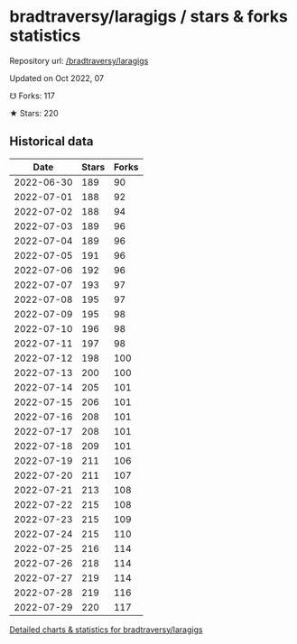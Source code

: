 # bradtraversy/laragigs / stars & forks statistics

Repository url: [/bradtraversy/laragigs](https://github.com/bradtraversy/laragigs)

Updated on Oct 2022, 07

☋ Forks: 117

★ Stars: 220

## Historical data
| Date | Stars | Forks |
|------|-------|-------|
| 2022-06-30 | 189 | 90 | 
| 2022-07-01 | 188 | 92 | 
| 2022-07-02 | 188 | 94 | 
| 2022-07-03 | 189 | 96 | 
| 2022-07-04 | 189 | 96 | 
| 2022-07-05 | 191 | 96 | 
| 2022-07-06 | 192 | 96 | 
| 2022-07-07 | 193 | 97 | 
| 2022-07-08 | 195 | 97 | 
| 2022-07-09 | 195 | 98 | 
| 2022-07-10 | 196 | 98 | 
| 2022-07-11 | 197 | 98 | 
| 2022-07-12 | 198 | 100 | 
| 2022-07-13 | 200 | 100 | 
| 2022-07-14 | 205 | 101 | 
| 2022-07-15 | 206 | 101 | 
| 2022-07-16 | 208 | 101 | 
| 2022-07-17 | 208 | 101 | 
| 2022-07-18 | 209 | 101 | 
| 2022-07-19 | 211 | 106 | 
| 2022-07-20 | 211 | 107 | 
| 2022-07-21 | 213 | 108 | 
| 2022-07-22 | 215 | 108 | 
| 2022-07-23 | 215 | 109 | 
| 2022-07-24 | 215 | 110 | 
| 2022-07-25 | 216 | 114 | 
| 2022-07-26 | 218 | 114 | 
| 2022-07-27 | 219 | 114 | 
| 2022-07-28 | 219 | 116 | 
| 2022-07-29 | 220 | 117 | 


[Detailed charts & statistics for bradtraversy/laragigs](https://reviewgithub.com/rep/bradtraversy/laragigs)

